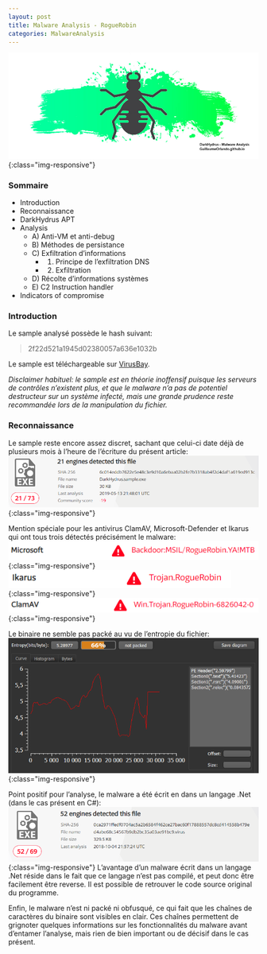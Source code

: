 ```yaml
---
layout: post
title: Malware Analysis - RogueRobin
categories: MalwareAnalysis
---
```

![Intro-picture](/img/DarkHydrus/darkhydrus_banner.jpg){:class="img-responsive"}

### Sommaire

* Introduction
* Reconnaissance
* DarkHydrus APT
* Analysis
  * A) Anti-VM et anti-debug
  * B) Méthodes de persistance
  * C) Exfiltration d’informations
    * 1) Principe de l’exfiltration DNS
    * 2) Exfiltration
  * D) Récolte d’informations systèmes
  * E) C2 Instruction handler
* Indicators of compromise

### Introduction
Le sample analysé possède le hash suivant:
> 2f22d521a1945d02380057a636e1032b

Le sample est téléchargeable sur [VirusBay](https://beta.virusbay.io/sample/browse/2f22d521a1945d02380057a636e1032b).

_Disclaimer habituel: le sample est en théorie inoffensif puisque les serveurs de contrôles n’existent plus, et que le malware n’a pas de potentiel destructeur sur un système infecté, mais une grande prudence reste recommandée lors de la manipulation du fichier._

### Reconnaissance
Le sample reste encore assez discret, sachant que celui-ci date déjà de plusieurs mois à l’heure de l’écriture du présent article:
![picture](/img/DarkHydrus/0.PNG){:class="img-responsive"}

Mention spéciale pour les antivirus ClamAV, Microsoft-Defender et Ikarus qui ont tous trois détectés précisément le malware:
![picture](/img/DarkHydrus/01.PNG){:class="img-responsive"}
![picture](/img/DarkHydrus/02.PNG){:class="img-responsive"}
![picture](/img/DarkHydrus/03.PNG){:class="img-responsive"}

Le binaire ne semble pas packé au vu de l’entropie du fichier:
![picture](/img/DarkHydrus/B.PNG){:class="img-responsive"}

Point positif pour l’analyse, le malware a été écrit en dans un langage .Net (dans le cas présent en C#):
![picture](/img/icedid/A.PNG){:class="img-responsive"}
L’avantage d’un malware écrit dans un langage .Net réside dans le fait que ce langage n’est pas compilé, et peut donc être facilement être reverse. Il est possible de retrouver le code source original du programme.

Enfin, le malware n’est ni packé ni obfusqué, ce qui fait que les chaînes de caractères du binaire sont visibles en clair. Ces chaînes permettent de grignoter quelques informations sur les fonctionnalités du malware avant d’entamer l’analyse, mais rien de bien important ou de décisif dans le cas présent.
